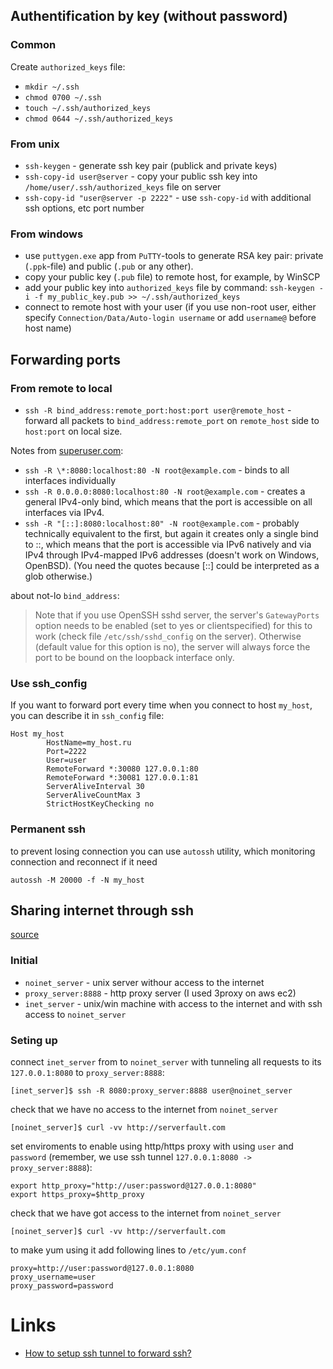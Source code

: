 ## Authentification by key (without password)

### Common

Create `authorized_keys` file:
- `mkdir ~/.ssh`
- `chmod 0700 ~/.ssh`
- `touch ~/.ssh/authorized_keys`
- `chmod 0644 ~/.ssh/authorized_keys`


### From unix

- `ssh-keygen` - generate ssh key pair (publick and private keys)
- `ssh-copy-id user@server` - copy your public ssh key into `/home/user/.ssh/authorized_keys` file on server
- `ssh-copy-id "user@server -p 2222"` - use `ssh-copy-id` with additional ssh options, etc port number


### From windows

- use `puttygen.exe` app from `PuTTY`-tools to generate RSA key pair:
private (`.ppk`-file) and public (`.pub` or any other).
- copy your public key (`.pub` file) to remote host, for example, by WinSCP
- add your public key into `authorized_keys` file by command:
`ssh-keygen -i -f my_public_key.pub >> ~/.ssh/authorized_keys`
- connect to remote host with your user
(if you use non-root user, either specify `Connection/Data/Auto-login username` or add `username@` before host name)



## Forwarding ports

### From remote to local

- `ssh -R bind_address:remote_port:host:port user@remote_host` - forward all packets
to `bind_address:remote_port` on `remote_host` side to `host:port` on local size.

Notes from [superuser.com](https://superuser.com/questions/588591/how-to-make-ssh-tunnel-open-to-public):

- `ssh -R \*:8080:localhost:80 -N root@example.com` - binds to all interfaces individually
- `ssh -R 0.0.0.0:8080:localhost:80 -N root@example.com` - creates a general IPv4-only bind, which means that the port is accessible on all interfaces via IPv4.
- `ssh -R "[::]:8080:localhost:80" -N root@example.com` - probably technically equivalent to the first, but again it creates only a single bind to ::,
which means that the port is accessible via IPv6 natively and via IPv4 through IPv4-mapped IPv6 addresses (doesn't work on Windows, OpenBSD).
(You need the quotes because [::] could be interpreted as a glob otherwise.)

about not-lo `bind_address`:

> Note that if you use OpenSSH sshd server, the server's `GatewayPorts` option needs to be enabled
> (set to yes or clientspecified) for this to work (check file `/etc/ssh/sshd_config` on the server).
> Otherwise (default value for this option is no), the server will always force the port to be bound on the loopback interface only.


### Use ssh_config

If you want to forward port every time when you connect to host `my_host`,
you can describe it in `ssh_config` file:

```
Host my_host
        HostName=my_host.ru
        Port=2222
        User=user
        RemoteForward *:30080 127.0.0.1:80
        RemoteForward *:30081 127.0.0.1:81
        ServerAliveInterval 30
        ServerAliveCountMax 3
        StrictHostKeyChecking no
```

### Permanent ssh

to prevent losing connection you can use `autossh` utility,
which monitoring connection and reconnect if it need

```
autossh -M 20000 -f -N my_host
```


## Sharing internet through ssh

[source](https://serverfault.com/questions/950352/share-internet-from-windows-machine-to-a-linux-machine-through-ssh)

### Initial

- `noinet_server` - unix server withour access to the internet
- `proxy_server:8888` - http proxy server (I used 3proxy on aws ec2)
- `inet_server` - unix/win machine with access to the internet and with ssh access to `noinet_server`


### Seting up

connect `inet_server` from to `noinet_server`
with tunneling all requests to its `127.0.0.1:8080` to `proxy_server:8888`:

```
[inet_server]$ ssh -R 8080:proxy_server:8888 user@noinet_server
```

check that we have no access to the internet from `noinet_server`
```
[noinet_server]$ curl -vv http://serverfault.com
```

set enviroments to enable using http/https proxy with using `user` and `password`
(remember, we use ssh tunnel `127.0.0.1:8080 -> proxy_server:8888`):

```
export http_proxy="http://user:password@127.0.0.1:8080"
export https_proxy=$http_proxy
```

check that we have got access to the internet from `noinet_server`
```
[noinet_server]$ curl -vv http://serverfault.com
```


to make yum using it add following lines to `/etc/yum.conf`

```
proxy=http://user:password@127.0.0.1:8080
proxy_username=user
proxy_password=password
```


# Links

- [How to setup ssh tunnel to forward ssh?](https://serverfault.com/questions/33283/how-to-setup-ssh-tunnel-to-forward-ssh)